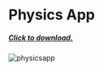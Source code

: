 # Physics App 

##### [Click to download.](https://github.com/jexin/PhysicsApp/archive/gh-pages.zip)

![physicsapp](https://user-images.githubusercontent.com/21028645/27774719-1c487956-5f4c-11e7-8f0e-0c55791a57d9.gif)
